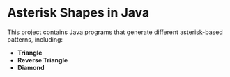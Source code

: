 # Asterisk Shapes in Java

This project contains Java programs that generate different asterisk-based patterns, including:
- **Triangle**
- **Reverse Triangle**
- **Diamond**
